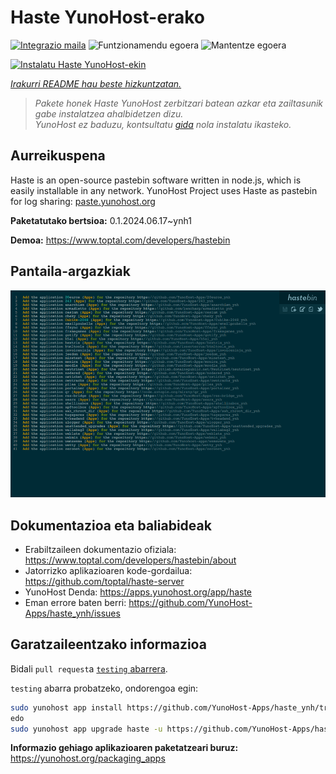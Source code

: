 <!--
Ohart ongi: README hau automatikoki sortu da <https://github.com/YunoHost/apps/tree/master/tools/readme_generator>ri esker
EZ editatu eskuz.
-->

# Haste YunoHost-erako

[![Integrazio maila](https://dash.yunohost.org/integration/haste.svg)](https://dash.yunohost.org/appci/app/haste) ![Funtzionamendu egoera](https://ci-apps.yunohost.org/ci/badges/haste.status.svg) ![Mantentze egoera](https://ci-apps.yunohost.org/ci/badges/haste.maintain.svg)

[![Instalatu Haste YunoHost-ekin](https://install-app.yunohost.org/install-with-yunohost.svg)](https://install-app.yunohost.org/?app=haste)

*[Irakurri README hau beste hizkuntzatan.](./ALL_README.md)*

> *Pakete honek Haste YunoHost zerbitzari batean azkar eta zailtasunik gabe instalatzea ahalbidetzen dizu.*  
> *YunoHost ez baduzu, kontsultatu [gida](https://yunohost.org/install) nola instalatu ikasteko.*

## Aurreikuspena

Haste is an open-source pastebin software written in node.js, which is easily installable in any network. YunoHost Project uses Haste as pastebin for log sharing: [paste.yunohost.org](https://paste.yunohost.org/)


**Paketatutako bertsioa:** 0.1.2024.06.17~ynh1

**Demoa:** <https://www.toptal.com/developers/hastebin>

## Pantaila-argazkiak

![Haste(r)en pantaila-argazkia](./doc/screenshots/screenshot.png)

## Dokumentazioa eta baliabideak

- Erabiltzaileen dokumentazio ofiziala: <https://www.toptal.com/developers/hastebin/about>
- Jatorrizko aplikazioaren kode-gordailua: <https://github.com/toptal/haste-server>
- YunoHost Denda: <https://apps.yunohost.org/app/haste>
- Eman errore baten berri: <https://github.com/YunoHost-Apps/haste_ynh/issues>

## Garatzaileentzako informazioa

Bidali `pull request`a [`testing` abarrera](https://github.com/YunoHost-Apps/haste_ynh/tree/testing).

`testing` abarra probatzeko, ondorengoa egin:

```bash
sudo yunohost app install https://github.com/YunoHost-Apps/haste_ynh/tree/testing --debug
edo
sudo yunohost app upgrade haste -u https://github.com/YunoHost-Apps/haste_ynh/tree/testing --debug
```

**Informazio gehiago aplikazioaren paketatzeari buruz:** <https://yunohost.org/packaging_apps>
